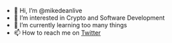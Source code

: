 - 👋 Hi, I’m @mikedeanlive
- 👀 I’m interested in Crypto and Software Development
- 🌱 I’m currently learning too many things 
- 📫 How to reach me on [Twitter](https://twitter.com/MikeDeanLive)

<!---
mikedeanlive/mikedeanlive is a ✨ special ✨ repository because its `README.md` (this file) appears on your GitHub profile.
You can click the Preview link to take a look at your changes.
--->

